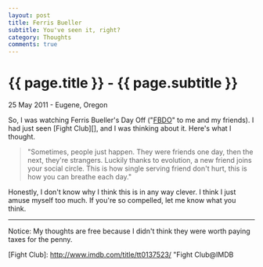 ```yaml
---
layout: post
title: Ferris Bueller
subtitle: You've seen it, right?
category: Thoughts
comments: true
---
```


{{ page.title }} - {{ page.subtitle }}
================
<p class="meta">25 May 2011 - Eugene, Oregon</p>

So, I was watching Ferris Bueller's Day Off ("[FBDO][]" to me and my friends). I had just seen [Fight Club][], and I was thinking about it. Here's what I thought.

> "Sometimes, people just happen. They were friends one day, then the next, they're strangers. Luckily thanks to evolution, a new friend joins your social circle. This is how single serving friend don't hurt, this is how you can breathe each day."

Honestly, I don't know why I think this is in any way clever. I think I just amuse myself too much. If you're so compelled, let me know what you think.

---
<p class="meta">Notice: My thoughts are free because I didn't think they were worth paying taxes for the penny.</p>

[FBDO]: http://www.imdb.com/title/tt0091042/ "FBDO@IMDB"
[Fight Club]: http://www.imdb.com/title/tt0137523/ "Fight Club@IMDB

